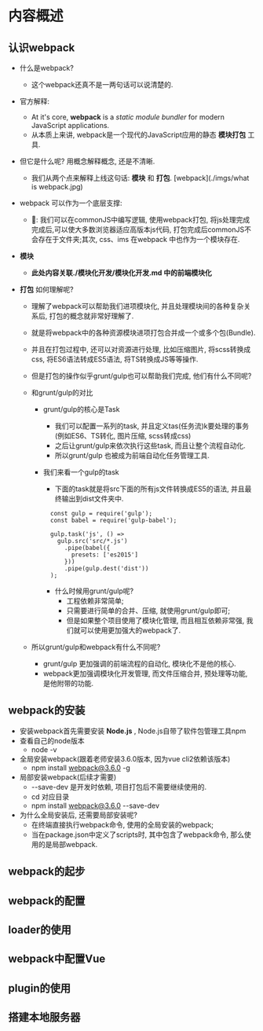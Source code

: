 # 内容概述

## 认识webpack

* 什么是webpack?
  * 这个webpack还真不是一两句话可以说清楚的.

* 官方解释:
  * At it's core, __webpack__ is a _static module bundler_ for modern JavaScript applications.
  * 从本质上来讲, webpack是一个现代的JavaScript应用的静态 __模块打包__ 工具.

* 但它是什么呢? 用概念解释概念, 还是不清晰.
  * 我们从两个点来解释上线这句话: __模块__ 和 __打包__.
[webpack](./imgs/what is webpack.jpg)
* webpack 可以作为一个底层支撑:
  * 🌰: 我们可以在commonJS中编写逻辑, 使用webpack打包, 将js处理完成完成后,可以使大多数浏览器适应高版本js代码, 打包完成后commonJS不会存在于文件夹;其次, css、ims 在webpack 中也作为一个模块存在.
* __模块__
  * __此处内容关联./模块化开发/模块化开发.md 中的前端模块化__
* __打包__ 如何理解呢?
  * 理解了webpack可以帮助我们进项模块化, 并且处理模块间的各种复杂关系后, 打包的概念就非常好理解了.
  * 就是将webpack中的各种资源模块进项打包合并成一个或多个包(Bundle).
  * 并且在打包过程中, 还可以对资源进行处理, 比如压缩图片, 将scss转换成css, 将ES6语法转成ES5语法, 将TS转换成JS等等操作.
  * 但是打包的操作似乎grunt/gulp也可以帮助我们完成, 他们有什么不同呢?
  * 和grunt/gulp的对比
    * grunt/gulp的核心是Task
      * 我们可以配置一系列的task, 并且定义tas(任务流)k要处理的事务(例如ES6、TS转化, 图片压缩, scss转成css)
      * 之后让grunt/gulp来依次执行这些task, 而且让整个流程自动化.
      * 所以grunt/gulp 也被成为前端自动化任务管理工具.
    * 我们来看一个gulp的task
      * 下面的task就是将src下面的所有js文件转换成ES5的语法, 并且最终输出到dist文件夹中.

      ```gulp
        const gulp = require('gulp');
        const babel = require('gulp-babel');

        gulp.task('js', () =>
          gulp.src('src/*.js')
            .pipe(babel({
              presets: ['es2015']
            }))
            .pipe(gulp.dest('dist'))
        );
      ```

      * 什么时候用grunt/gulp呢?
        * 工程依赖非常简单;
        * 只需要进行简单的合并、压缩, 就使用grunt/gulp即可;
        * 但是如果整个项目使用了模块化管理, 而且相互依赖非常强, 我们就可以使用更加强大的webpack了.
  
  * 所以grunt/gulp和webpack有什么不同呢?
    * grunt/gulp 更加强调的前端流程的自动化, 模块化不是他的核心.
    * webpack更加强调模块化开发管理, 而文件压缩合并, 预处理等功能, 是他附带的功能.

## webpack的安装

* 安装webpack首先需要安装 __Node.js__ , Node.js自带了软件包管理工具npm
* 查看自己的node版本
  * node -v
* 全局安装webpack(跟着老师安装3.6.0版本, 因为vue cli2依赖该版本)
  * npm install webpack@3.6.0 -g
* 局部安装webpack(后续才需要)
  * --save-dev 是开发时依赖, 项目打包后不需要继续使用的.
  * cd 对应目录
  * npm install webpack@3.6.0 --save-dev
* 为什么全局安装后, 还需要局部安装呢?
  * 在终端直接执行webpack命令, 使用的全局安装的webpack;
  * 当在package.json中定义了scripts时, 其中包含了webpack命令, 那么使用的是局部webpack.

## webpack的起步

## webpack的配置

## loader的使用

## webpack中配置Vue

## plugin的使用

## 搭建本地服务器
